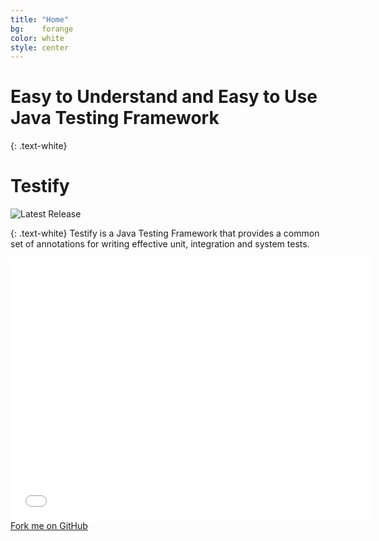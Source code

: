 ```yaml
---
title: "Home"
bg:    forange
color: white
style: center
---
```


# Easy to Understand and Easy to Use Java Testing Framework
{: .text-white}

<span class="fa-stack subtlecircle" style="font-size:100px; ">
  <i class="fa fa-circle fa-stack-2x text-white"></i>
  <i class="fa fa-hand-paper-o fa-stack-1x text-forange"></i>
</span>

# Testify
<img src="https://maven-badges.herokuapp.com/maven-central/com.fitbur.testify/parent/badge.svg?style=flat" alt="Latest Release"/>

{: .text-white}
Testify is a Java Testing Framework that provides a common set of annotations
for writing effective unit, integration and system tests.

<div class="icontain">
<iframe src="//saden1.slides.com/saden1/tdd/embed?token=C82lw8_l" width="576" height="420" scrolling="no" frameborder="0" webkitallowfullscreen mozallowfullscreen allowfullscreen></iframe>
</div>


<span id="forkongithub">
    <a href="{{ site.source_link }}" class="bg-fnavy">
    Fork me on GitHub
  </a>
</span>
